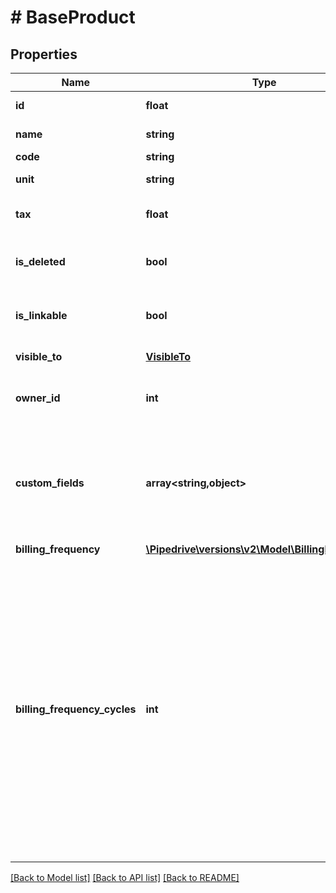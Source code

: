 # # BaseProduct

## Properties

Name | Type | Description | Notes
------------ | ------------- | ------------- | -------------
**id** | **float** | The ID of the product | [optional]
**name** | **string** | The name of the product | [optional]
**code** | **string** | The product code | [optional]
**unit** | **string** | The unit in which this product is sold | [optional]
**tax** | **float** | The tax percentage | [optional] [default to 0]
**is_deleted** | **bool** | Whether this product will be made marked as deleted or not | [optional] [default to false]
**is_linkable** | **bool** | Whether this product can be added to a deal or not | [optional] [default to true]
**visible_to** | [**VisibleTo**](VisibleTo.md) | Visibility of the product | [optional]
**owner_id** | **int** | Information about the Pipedrive user who owns the product | [optional]
**custom_fields** | **array<string,object>** | An object where each key represents a custom field. All custom fields are referenced as randomly generated 40-character hashes | [optional]
**billing_frequency** | [**\Pipedrive\versions\v2\Model\BillingFrequency1**](BillingFrequency1.md) |  | [optional]
**billing_frequency_cycles** | **int** | Only available in Growth and above plans  The number of times the billing frequency repeats for a product in a deal  When &#x60;billing_frequency&#x60; is set to &#x60;one-time&#x60;, this field must be &#x60;null&#x60;  When &#x60;billing_frequency&#x60; is set to &#x60;weekly&#x60;, this field cannot be &#x60;null&#x60;  For all the other values of &#x60;billing_frequency&#x60;, &#x60;null&#x60; represents a product billed indefinitely  Must be a positive integer less or equal to 208 | [optional]

[[Back to Model list]](../README.md#documentation-for-models) [[Back to API list]](../README.md#documentation-for-api-endpoints) [[Back to README]](../README.md)
